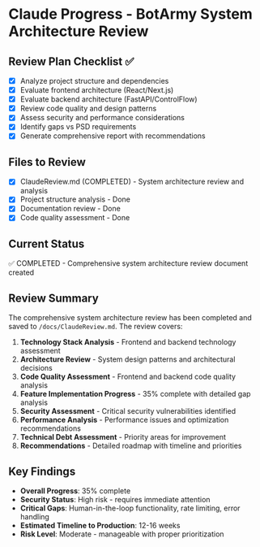 # Claude Progress - BotArmy System Architecture Review

## Review Plan Checklist ✅

- [x] Analyze project structure and dependencies
- [x] Evaluate frontend architecture (React/Next.js)
- [x] Evaluate backend architecture (FastAPI/ControlFlow)
- [x] Review code quality and design patterns
- [x] Assess security and performance considerations
- [x] Identify gaps vs PSD requirements
- [x] Generate comprehensive report with recommendations

## Files to Review
- [x] ClaudeReview.md (COMPLETED) - System architecture review and analysis
- [x] Project structure analysis - Done
- [x] Documentation review - Done
- [x] Code quality assessment - Done

## Current Status
✅ COMPLETED - Comprehensive system architecture review document created

## Review Summary
The comprehensive system architecture review has been completed and saved to `/docs/ClaudeReview.md`. The review covers:

1. **Technology Stack Analysis** - Frontend and backend technology assessment
2. **Architecture Review** - System design patterns and architectural decisions
3. **Code Quality Assessment** - Frontend and backend code quality analysis
4. **Feature Implementation Progress** - 35% complete with detailed gap analysis
5. **Security Assessment** - Critical security vulnerabilities identified
6. **Performance Analysis** - Performance issues and optimization recommendations
7. **Technical Debt Assessment** - Priority areas for improvement
8. **Recommendations** - Detailed roadmap with timeline and priorities

## Key Findings
- **Overall Progress**: 35% complete
- **Security Status**: High risk - requires immediate attention
- **Critical Gaps**: Human-in-the-loop functionality, rate limiting, error handling
- **Estimated Timeline to Production**: 12-16 weeks
- **Risk Level**: Moderate - manageable with proper prioritization
